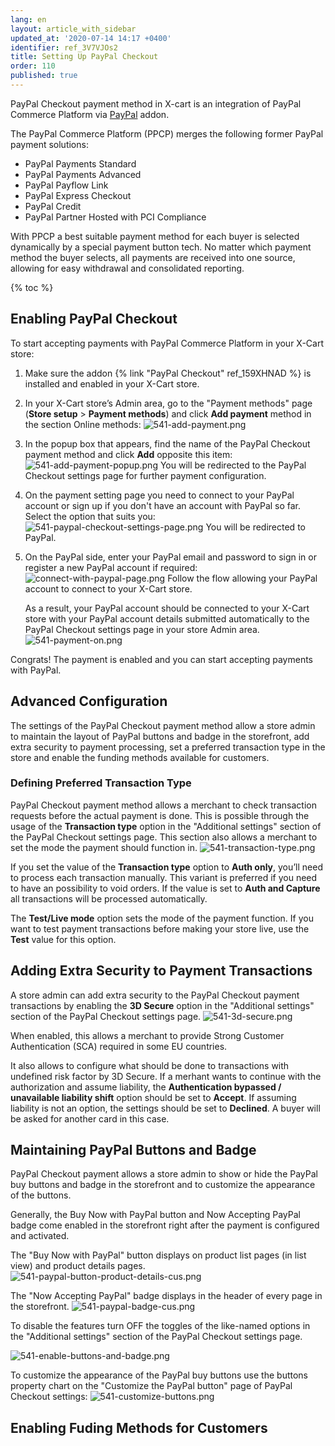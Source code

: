 ```yaml
---
lang: en
layout: article_with_sidebar
updated_at: '2020-07-14 14:17 +0400'
identifier: ref_3V7VJOs2
title: Setting Up PayPal Checkout
order: 110
published: true
---
```

PayPal Checkout payment method in X-cart is an integration of PayPal Commerce Platform via [PayPal](https://market.x-cart.com/addons/paypal.html "Setting Up PayPal Checkout") addon.

The PayPal Commerce Platform (PPCP) merges the following former PayPal payment solutions:
- PayPal Payments Standard
- PayPal Payments Advanced
- PayPal Payflow Link
- PayPal Express Checkout
- PayPal Credit
- PayPal Partner Hosted with PCI Compliance

With PPCP a best suitable payment method for each buyer is selected dynamically by a special payment button tech. No matter which payment method the buyer selects, all payments are received into one source, allowing for easy withdrawal and consolidated reporting.

{% toc %}

## Enabling PayPal Checkout

To start accepting payments with PayPal Commerce Platform in your X-Cart store:

1. Make sure the addon {% link "PayPal Checkout" ref_159XHNAD %} is installed and enabled in your X-Cart store.

2. In your X-Cart store’s Admin area, go to the "Payment methods" page (**Store setup** > **Payment methods**) and click **Add payment** method in the section Online methods: 
   ![541-add-payment.png]({{site.baseurl}}/attachments/ref_3V7VJOs2/541-add-payment.png)
3. In the popup box that appears, find the name of the PayPal Checkout payment method and click **Add** opposite this item:
   ![541-add-payment-popup.png]({{site.baseurl}}/attachments/ref_3V7VJOs2/541-add-payment-popup.png)
   You will be redirected to the PayPal Checkout settings page for further payment configuration.
4. On the payment setting page you need to connect to your PayPal account or sign up if you don't have an account with PayPal so far. Select the option that suits you:
   ![541-paypal-checkout-settings-page.png]({{site.baseurl}}/attachments/ref_3V7VJOs2/541-paypal-checkout-settings-page.png)
   You will be redirected to PayPal.
5. On the PayPal side, enter your PayPal email and password to sign in or register a new PayPal account if required:
   ![connect-with-paypal-page.png]({{site.baseurl}}/attachments/ref_3V7VJOs2/connect-with-paypal-page.png)
   Follow the flow allowing your PayPal account to connect to your X-Cart store.
   
   As a result, your PayPal account should be connected to your X-Cart store with your PayPal account details submitted automatically to the PayPal Checkout settings page in your store Admin area. 
   ![541-payment-on.png]({{site.baseurl}}/attachments/ref_3V7VJOs2/541-payment-on.png)

Congrats! The payment is enabled and you can start accepting payments with PayPal.

## Advanced Configuration

The settings of the PayPal Checkout payment method allow a store admin to maintain the layout of PayPal buttons and badge in the storefront, add extra security to payment processing, set a preferred transaction type in the store and enable the funding methods available for customers.

### Defining Preferred Transaction Type

PayPal Checkout payment method allows a merchant to check transaction requests before the actual payment is done. This is possible through the usage of the **Transaction type** option in the "Additional settings" section of the PayPal Checkout settings page. This section also allows a merchant to set the mode the payment should function in.
![541-transaction-type.png]({{site.baseurl}}/attachments/ref_3V7VJOs2/541-transaction-type.png)

If you set the value of the **Transaction type** option to **Auth only**, you’ll need to process each transaction manually. This variant is preferred if you need to have an possibility to void orders. If the value is set to **Auth and Capture** all transactions will be processed automatically.

The **Test/Live mode** option sets the mode of the payment function. If you want to test payment transactions before making your store live, use the **Test** value for this option.

## Adding Extra Security to Payment Transactions

A store admin can add extra security to the PayPal Checkout payment transactions by enabling the **3D Secure** option in the "Additional settings" section of the PayPal Checkout settings page.
![541-3d-secure.png]({{site.baseurl}}/attachments/ref_3V7VJOs2/541-3d-secure.png)

When enabled, this allows a merchant to provide Strong Customer Authentication (SCA) required in some EU countries.

It also allows to configure what should be done to transactions with undefined risk factor by 3D Secure. If a merhant wants to continue with the authorization and assume liability, the **Authentication bypassed / unavailable liability shift** option should be set to **Accept**. If assuming liability is not an option, the settings should be set to **Declined**. A buyer will be asked for another card in this case. 

## Maintaining PayPal Buttons and Badge

PayPal Checkout payment allows a store admin to show or hide the PayPal buy buttons and badge in the storefront and to customize the appearance of the buttons.

Generally, the Buy Now with PayPal button and Now Accepting PayPal badge come enabled in the storefront right after the payment is configured and activated. 

The "Buy Now with PayPal" button displays on product list pages (in list view) and product details pages.
![541-paypal-button-product-details-cus.png]({{site.baseurl}}/attachments/ref_3V7VJOs2/541-paypal-button-product-details-cus.png)

The "Now Accepting PayPal" badge displays in the header of every page in the storefront.
![541-paypal-badge-cus.png]({{site.baseurl}}/attachments/ref_3V7VJOs2/541-paypal-badge-cus.png)

To disable the features turn OFF the toggles of the like-named options in the "Additional settings" section of the PayPal Checkout settings page.

![541-enable-buttons-and-badge.png]({{site.baseurl}}/attachments/ref_3V7VJOs2/541-enable-buttons-and-badge.png)

To customize the appearance of the PayPal buy buttons use the buttons property chart on the "Customize the PayPal button" page of PayPal Checkout settings:
![541-customize-buttons.png]({{site.baseurl}}/attachments/ref_3V7VJOs2/541-customize-buttons.png)

## Enabling Fuding Methods for Customers
